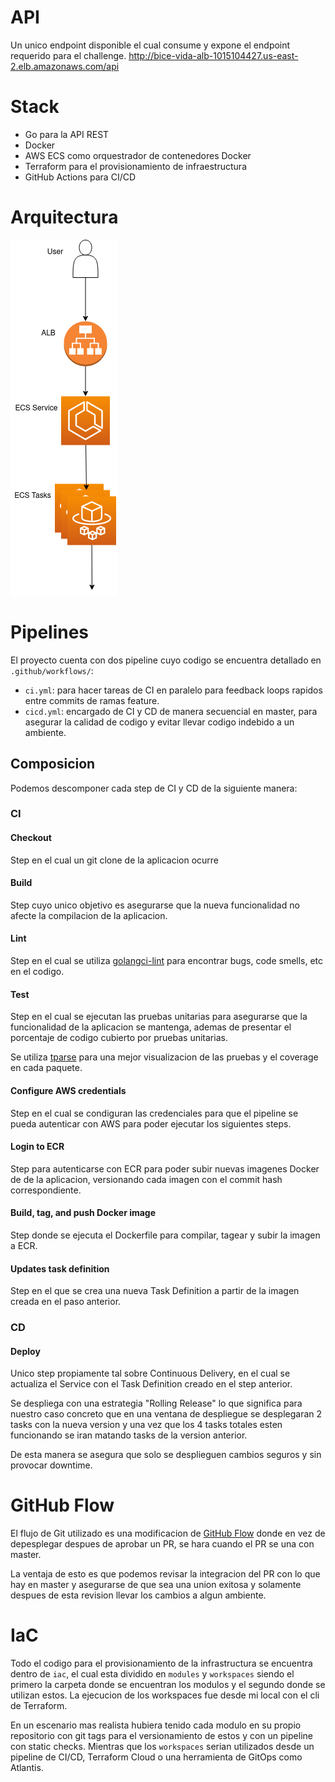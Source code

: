 # API
Un unico endpoint disponible el cual consume y expone el endpoint requerido para el challenge.
http://bice-vida-alb-1015104427.us-east-2.elb.amazonaws.com/api

# Stack
+ Go para la API REST
+ Docker
+ AWS ECS como orquestrador de contenedores Docker
+ Terraform para el provisionamiento de infraestructura
+ GitHub Actions para CI/CD

# Arquitectura
![](resources/infra.png)

# Pipelines
El proyecto cuenta con dos pipeline cuyo codigo se encuentra detallado en `.github/workflows/`: 
+ `ci.yml`: para hacer tareas de CI en paralelo para feedback loops rapidos entre commits de ramas feature.
+ `cicd.yml`: encargado de CI y CD de manera secuencial en master, para asegurar la calidad de codigo y evitar llevar codigo indebido a un ambiente.

## Composicion
Podemos descomponer cada step de CI y CD de la siguiente manera:
### CI
#### Checkout
Step en el cual un git clone de la aplicacion ocurre

#### Build
Step cuyo unico objetivo es asegurarse que la nueva funcionalidad no afecte la compilacion de la aplicacion.

#### Lint
Step en el cual se utiliza [golangci-lint](https://golangci-lint.run/) para encontrar bugs, code smells, etc en el codigo.

#### Test
Step en el cual se ejecutan las pruebas unitarias para asegurarse que la funcionalidad de la aplicacion se mantenga, 
ademas de presentar el porcentaje de codigo cubierto por pruebas unitarias. 

Se utiliza [tparse](https://github.com/mfridman/tparse) para una mejor visualizacion de las pruebas y el coverage en cada paquete.

#### Configure AWS credentials
Step en el cual se condiguran las credenciales para que el pipeline se pueda autenticar con AWS para poder ejecutar los siguientes steps.

#### Login to ECR
Step para autenticarse con ECR para poder subir nuevas imagenes Docker de de la aplicacion,
versionando cada imagen con el commit hash correspondiente.

#### Build, tag, and push Docker image
Step donde se ejecuta el Dockerfile para compilar, tagear y subir la imagen a ECR.

#### Updates task definition
Step en el que se crea una nueva Task Definition a partir de la imagen creada en el paso anterior.

### CD
#### Deploy
Unico step propiamente tal sobre Continuous Delivery, 
en el cual se actualiza el Service con el Task Definition creado en el step anterior.

Se despliega con una estrategia "Rolling Release" lo que significa para nuestro caso concreto que en una ventana de despliegue se desplegaran 2 tasks con la nueva version y una vez que los 4 tasks totales esten funcionando se iran matando tasks de la version anterior.

De esta manera se asegura que solo se desplieguen cambios seguros y sin provocar downtime.

# GitHub Flow
El flujo de Git utilizado es una modificacion de [GitHub Flow](https://guides.github.com/introduction/flow/) donde en vez de depesplegar despues de aprobar un PR, 
se hara cuando el PR se una con master.

La ventaja de esto es que podemos revisar la integracion del PR con lo que hay en master y asegurarse de que sea una union exitosa y solamente despues de esta revision llevar los cambios a algun ambiente.

# IaC
Todo el codigo para el provisionamiento de la infrastructura se encuentra dentro de `iac`, 
el cual esta dividido en `modules` y `workspaces` siendo el primero la carpeta donde se encuentran los modulos y el segundo donde se utilizan estos. 
La ejecucion de los workspaces fue desde mi local con el cli de Terraform.

En un escenario mas realista hubiera tenido cada modulo en su propio repositorio con git tags para el versionamiento de estos y con un pipeline con static checks. 
Mientras que los `workspaces` serian utilizados desde un pipeline de CI/CD, Terraform Cloud o una herramienta de GitOps como Atlantis.
 